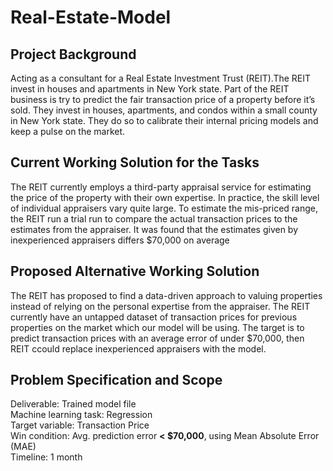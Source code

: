 # Real-Estate-Model


## Project Background

Acting as a consultant for a Real Estate Investment Trust (REIT).The REIT invest in houses and apartments in New York state. Part of the REIT business is try to predict the fair transaction price of a property before it’s sold.  They invest in houses, apartments, and condos within a small county in New York state. They do so to calibrate their internal pricing models and keep a pulse on the market.


## Current Working Solution for the Tasks

The REIT currently employs a third-party appraisal service for estimating the price of the property with their own expertise. In practice, the skill level of individual appraisers vary quite large. To estimate the mis-priced range, the REIT run a trial run to compare the actual transaction prices to the estimates from the appraiser. It was found that the estimates given by inexperienced appraisers differs $70,000 on average


## Proposed Alternative Working Solution

The REIT has proposed to find a data-driven approach to valuing properties instead of relying on the personal expertise from the appraiser. The REIT currently have an untapped dataset of transaction prices for previous properties on the market which our model will be using. The target is to predict transaction prices with an average error of under $70,000, then REIT ccould replace inexperienced appraisers with the model.


## Problem Specification and Scope

Deliverable: Trained model file
<br>Machine learning task: Regression
<br>Target variable: Transaction Price
<br>Win condition: Avg. prediction error **< $70,000**, using Mean Absolute Error (MAE)
<br>Timeline: 1 month
